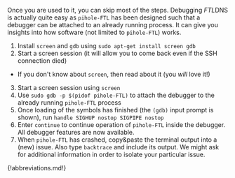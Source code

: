 Once you are used to it, you can skip most of the steps. Debugging *FTL*DNS is actually quite easy as `pihole-FTL` has been designed such that a debugger can be attached to an already running process. It can give you insights into how software (not limited to `pihole-FTL`) works.

1. Install `screen` and `gdb` using `sudo apt-get install screen gdb`
2. Start a screen session (it will allow you to come back even if the SSH connection died)
  * If you don't know about `screen`, then read about it (you *will* love it!)
3. Start a screen session using `screen`
4. Use `sudo gdb -p $(pidof pihole-FTL)` to attach the debugger to the already running `pihole-FTL` process
5. Once loading of the symbols has finished (the `(gdb)` input prompt is shown), run `handle SIGHUP nostop SIGPIPE nostop`
6. Enter `continue` to continue operation of `pihole-FTL` inside the debugger. All debugger features are now available.
7. When `pihole-FTL` has crashed, copy&paste the terminal output into a (new) issue. Also type `backtrace` and include its output. We might ask for additional information in order to isolate your particular issue.

<!-- When you want to detach the debugger from `FTL` without terminating the process, you can hit `Ctrl+C` and enter `detach` followed by `quit`. -->

{!abbreviations.md!}
